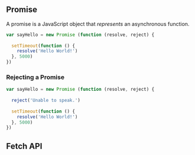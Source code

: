 ## Promise

A promise is a JavaScript object that *represents* an asynchronous function.

```javascript
var sayHello = new Promise (function (resolve, reject) {
  
  setTimeout(function () {
    resolve('Hello World!')
  }, 5000)
})
```

### Rejecting a Promise


```javascript
var sayHello = new Promise (function (resolve, reject) {
  
  reject('Unable to speak.')
  
  setTimeout(function () {
    resolve('Hello World!')
  }, 5000)
})
```

## Fetch API
